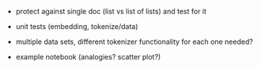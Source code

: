 - protect against single doc (list vs list of lists) and test for it
- unit tests (embedding, tokenize/data)

- multiple data sets, different tokenizer functionality for each one needed?
- example notebook (analogies? scatter plot?)
